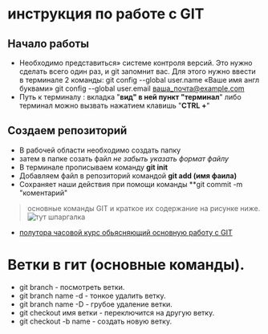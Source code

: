 # инструкция по работе с GIT 

## Начало работы
* Необходимо представиться» системе контроля версий. Это нужно сделать всего один раз, и git запомнит вас. Для этого нужно ввести в терминале 2 команды:
git config --global user.name «Ваше имя англ буквами»
git config --global user.email ваша_почта@example.com
* Путь к терминалу : вкладка "**вид" в ней пункт "терминал**"
либо терминал можно вызвать нажатием клавишь "**CTRL +**"
## Создаем репозиторий 
* В рабочей области необходимо создать папку 
* затем в папке созать файл _не забыть указать формат файлу_
* В терминале прописываем команду    **git init**
* Добавляем файл в репозиторий командой **git add (имя фаила)**
* Сохраняет наши действия при помощи команды **git commit -m "коментарий"
>основные команды GIT и краткое их содержание на рисунке ниже.
![тут шпаргалка](https://system-admins.ru/wp-content/uploads/2017/01/0001.jpg)

* [полутора часовой курс обьясняющий основную работу с GIT](https://vk.com/away.php?to=https%3A%2F%2Fyoutu.be%2F3HJoXpC9vAM&cc_key=)
# Ветки в гит (основные команды).
* git branch - посмотреть ветки.
* git branch name -d - тонкое удалить ветку. 
* git branch name -D - грубое удаление ветки. 
* git checkout имя ветки - переключится на другую ветку.
* git checkout -b name - создать новую ветку.
